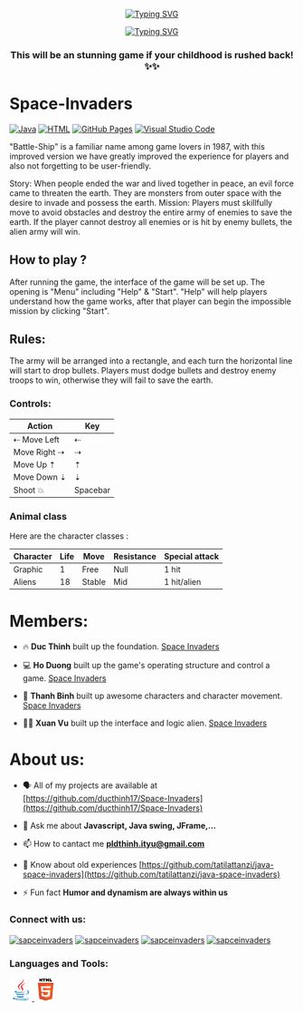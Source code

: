 <p align="center">
  <!-- Typing SVG by DenverCoder1 - https://github.com/DenverCoder1/readme-typing-svg -->
    <a href="https://git.io/typing-svg"><img src="https://readme-typing-svg.demolab.com?font=Fira+Code&weight=999&size=60&pause=1000&color=242DF3&width=700&height=80&lines=%7CWELCOM+TO+THE+VIKING+BATTLESHIP%7C" alt="Typing SVG" /></a>
</p>

<p align="center">
  <!-- Typing SVG by DenverCoder1 - https://github.com/DenverCoder1/readme-typing-svg -->
    <a href="https://git.io/typing-svg"><img src="https://readme-typing-svg.demolab.com?font=Fira+Code&weight=700&size=50&pause=1000&color=1F6ED2&width=1200&height=110&lines=Battle+of+the+Sea+Kings" alt="Typing SVG" /></a>
</p>

<h3 align="center">This will be an stunning game if your childhood is rushed back! ✨✨</h3>



# Space-Invaders
<p>
<a href="#"><img alt="Java" src="https://custom-icon-badges.demolab.com/badge/Java-007396.svg?logo=java&logoColor=white"></a>
<a href="#"><img alt="HTML" src="https://img.shields.io/badge/HTML-E34F26.svg?logo=html5&logoColor=white"></a>  
<a href="#"><img alt="GitHub Pages" src="https://img.shields.io/badge/GitHub%20Pages-327FC7.svg?logo=github&logoColor=white"></a>
<a href="#"><img alt="Visual Studio Code" src="https://img.shields.io/badge/Visual%20Studio%20Code-0078d7.svg?logo=visual-studio-code&logoColor=white"></a>
</p>

"Battle-Ship" is a familiar name among game lovers in 1987, with this improved version we have greatly improved the experience for players and also not forgetting to be user-friendly.

Story:
When people ended the war and lived together in peace, an evil force came to threaten the earth. They are monsters from outer space with the desire to invade and possess the earth.
Mission:
Players must skillfully move to avoid obstacles and destroy the entire army of enemies to save the earth. If the player cannot destroy all enemies or is hit by enemy bullets, the alien army will win.

## How to play ?

After running the game, the interface of the game will be set up. The opening is "Menu" including "Help" & "Start". "Help" will help players understand how the game works, after that player can begin the impossible mission by clicking "Start". 

## Rules:
The army will be arranged into a rectangle, and each turn the horizontal line will start to drop bullets. Players must dodge bullets and destroy enemy troops to win, otherwise they will fail to save the earth.

### Controls:
| Action | Key      |
|--------|----------|
| ⇠ Move Left   | ⇠      |
| Move Right ⇢  | ⇢      |
| Move Up ⇡  | ⇡     |
| Move Down ⇣  | ⇣      |
| Shoot 💥 | Spacebar |

### Animal class

Here are the character classes :

|Character | Life | Move | Resistance | Special attack |
|---|---|---|---|---|
|Graphic | 1 | Free | Null | 1 hit |
|Aliens | 18 | Stable | Mid | 1 hit/alien |




# Members:


- 🔥  **Duc Thinh** built up the foundation. [Space Invaders](https://trello.com/b/oDNva2Dq/gameoop)

- 💻  **Ho Duong** built up the game's operating structure and control a game. [Space Invaders](https://trello.com/b/oDNva2Dq/gameoop)

- 👯 **Thanh Binh** built up awesome characters and character movement. [Space Invaders](https://drive.google.com/drive/folders/1hrMVdN93PPVSPFdY2lL9iqEGDGTTqSih?fbclid=IwAR2EgnqrkEP-ZIvGy4MQxNLaJjPvZc7iN_xB2eU5k6UmcKG-y6a3PIQxecw)

- 👨‍💻  **Xuan Vu** built up the interface and logic alien. [Space Invaders](https://drive.google.com/drive/folders/1RXnYjc-ag83Cl-mcMIOSnnT-prjgDq4Q?fbclid=IwAR2EgnqrkEP-ZIvGy4MQxNLaJjPvZc7iN_xB2eU5k6UmcKG-y6a3PIQxecw)
  
# About us:

- 🗣 All of my projects are available at [https://github.com/ducthinh17/Space-Invaders](https://github.com/ducthinh17/Space-Invaders)

- 💬 Ask me about **Javascript, Java swing, JFrame,...**

- 📫 How to cantact me **pldthinh.ityu@gmail.com**

- 📄 Know about old experiences [https://github.com/tatilattanzi/java-space-invaders](https://github.com/tatilattanzi/java-space-invaders)

- ⚡ Fun fact **Humor and dynamism are always within us**

<h3 align="left">Connect with us:</h3>
<p align="left">
<a href="https://twitter.com/sapceinvaders" target="blank"><img align="center" src="https://raw.githubusercontent.com/rahuldkjain/github-profile-readme-generator/master/src/images/icons/Social/twitter.svg" alt="sapceinvaders" height="30" width="40" /></a>
<a href="https://linkedin.com/in/sapceinvaders" target="blank"><img align="center" src="https://raw.githubusercontent.com/rahuldkjain/github-profile-readme-generator/master/src/images/icons/Social/linked-in-alt.svg" alt="sapceinvaders" height="30" width="40" /></a>
<a href="https://instagram.com/sapceinvaders" target="blank"><img align="center" src="https://raw.githubusercontent.com/rahuldkjain/github-profile-readme-generator/master/src/images/icons/Social/instagram.svg" alt="sapceinvaders" height="30" width="40" /></a>
<a href="https://www.youtube.com/c/sapceinvaders" target="blank"><img align="center" src="https://raw.githubusercontent.com/rahuldkjain/github-profile-readme-generator/master/src/images/icons/Social/youtube.svg" alt="sapceinvaders" height="30" width="40" /></a>

</p>

<h3 align="left">Languages and Tools:</h3>
<p align="left">  </a> <a href="https://www.java.com" target="_blank" rel="noreferrer"> <img src="https://raw.githubusercontent.com/devicons/devicon/master/icons/java/java-original.svg" alt="java" width="40" height="40"/> </a>
<a href="https://www.w3.org/html/" target="_blank" rel="noreferrer"> <img src="https://raw.githubusercontent.com/devicons/devicon/master/icons/html5/html5-original-wordmark.svg" alt="html5" width="40" height="40"/> </a></p>
